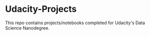 # Udacity-Projects
This repo contains projects/notebooks completed for Udacity's Data Science Nanodegree.
